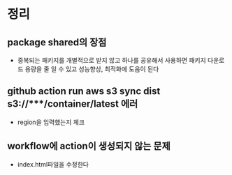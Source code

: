 # 정리

## package shared의 장점

- 중복되는 패키지를 개별적으로 받지 않고 하나를 공유해서 사용하면 패키지 다운로드 용량을 줄 일 수 있고 성능향상, 최적화에 도움이 된다

## github action run aws s3 sync dist s3://***/container/latest 에러

- region을 입력했는지 체크

## workflow에 action이 생성되지 않는 문제

- index.html파일을 수정한다